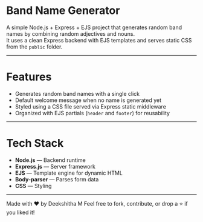 #  Band Name Generator

A simple Node.js + Express + EJS project that generates random band names by combining random adjectives and nouns.  
It uses a clean Express backend with EJS templates and serves static CSS from the `public` folder.

---

# Features
- Generates random band names with a single click  
- Default welcome message when no name is generated yet  
- Styled using a CSS file served via Express static middleware  
- Organized with EJS partials (`header` and `footer`) for reusability  

---

# Tech Stack
- **Node.js** — Backend runtime  
- **Express.js** — Server framework  
- **EJS** — Template engine for dynamic HTML  
- **Body-parser** — Parses form data  
- **CSS** — Styling  

---
Made with ❤️ by Deekshitha M
Feel free to fork, contribute, or drop a ⭐ if you liked it!

